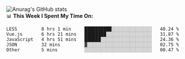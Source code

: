 
![Anurag's GitHub stats](https://github-readme-stats.vercel.app/api?username=supergczh&show_icons=true&theme=radical)
<br />
📊 **This Week I Spent My Time On:**

<!--START_SECTION:waka-->
```text
LESS         8 hrs 1 min     ██████████░░░░░░░░░░░░░░░   40.24 % 
Vue.js       6 hrs 21 mins   ████████░░░░░░░░░░░░░░░░░   31.87 % 
JavaScript   4 hrs 51 mins   ██████░░░░░░░░░░░░░░░░░░░   24.36 % 
JSON         32 mins         ▓░░░░░░░░░░░░░░░░░░░░░░░░   02.75 % 
Other        5 mins          ░░░░░░░░░░░░░░░░░░░░░░░░░   00.47 % 
```
<!--END_SECTION:waka-->
